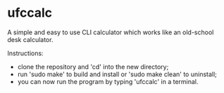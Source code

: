 # ufccalc
A simple and easy to use CLI calculator which works like an old-school desk calculator.

Instructions:
  - clone the repository and 'cd' into the new directory;
  - run 'sudo make' to build and install or 'sudo make clean' to uninstall;
  - you can now run the program by typing 'ufccalc' in a terminal.
